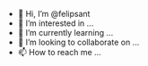 - 👋 Hi, I’m @felipsant
- 👀 I’m interested in ...
- 🌱 I’m currently learning ...
- 💞️ I’m looking to collaborate on ...
- 📫 How to reach me ...

<!---
felipsant/felipsant is a ✨ special ✨ repository because its `README.md` (this file) appears on your GitHub profile.
You can click the Preview link to take a look at your changes.
--->

